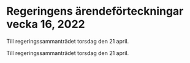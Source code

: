# Regeringens ärendeförteckningar vecka 16, 2022

Till regeringssammanträdet torsdag den 21 april.

Till regeringssammanträdet torsdag den 21 april.
